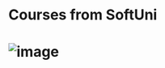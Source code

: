 # Courses from SoftUni


# ![image](https://user-images.githubusercontent.com/105857867/170464478-26e5b028-aaac-44c6-85df-2371811a6806.png)

